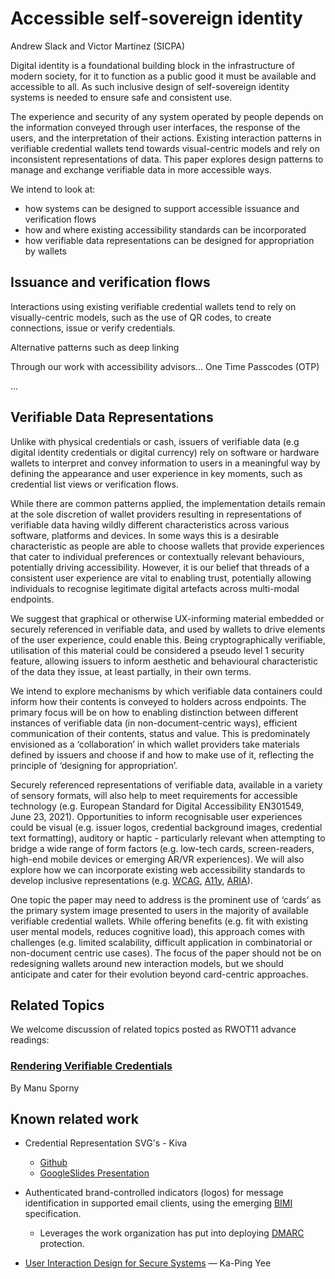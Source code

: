 # Accessible self-sovereign identity

Andrew Slack and Victor Martinez (SICPA)

Digital identity is a foundational building block in the infrastructure of modern society, for it to function as a public good it must be available and accessible to all. As such inclusive design of self-sovereign identity systems is needed to ensure safe and consistent use.

The experience and security of any system operated by people depends on the information conveyed through user interfaces, the response of the users, and the interpretation of their actions. Existing interaction patterns in verifiable credential wallets tend towards visual-centric models and rely on inconsistent representations of data. This paper explores design patterns to manage and exchange verifiable data in more accessible ways.

We intend to look at:

- how systems can be designed to support accessible issuance and verification flows
- how and where existing accessibility standards can be incorporated
- how verifiable data representations can be designed for appropriation by wallets

## Issuance and verification flows

Interactions using existing verifiable credential wallets tend to rely on visually-centric models, such as the use of QR codes, to create connections, issue or verify credentials. 

Alternative patterns such as deep linking

Through our work with accessibility advisors...
One Time Passcodes (OTP)

...

## Verifiable Data Representations

Unlike with physical credentials or cash, issuers of verifiable data (e.g digital identity credentials or digital currency) rely on software or hardware wallets to interpret and convey information to users in a meaningful way by defining the appearance and user experience in key moments, such as credential list views or verification flows.

While there are common patterns applied, the implementation details remain at the sole discretion of wallet providers resulting in representations of verifiable data having wildly different characteristics across various software, platforms and devices. In some ways this is a desirable characteristic as people are able to choose wallets that provide experiences that cater to individual preferences or contextually relevant behaviours, potentially driving accessibility. However, it is our belief that threads of a consistent user experience are vital to enabling trust, potentially allowing individuals to recognise legitimate digital artefacts across multi-modal endpoints. 

We suggest that graphical or otherwise UX-informing material embedded or securely referenced in verifiable data, and used by wallets to drive elements of the user experience, could enable this. Being cryptographically verifiable, utilisation of this material could be considered a pseudo level 1 security feature, allowing issuers to inform aesthetic and behavioural characteristic of the data they issue, at least partially, in their own terms.

We intend to explore mechanisms by which verifiable data containers could inform how their contents is conveyed to holders across endpoints. The primary focus will be on how to enabling distinction between different instances of verifiable data (in non-document-centric ways), efficient communication of their contents, status and value. This is predominately envisioned as a ‘collaboration’ in which wallet providers take materials defined by issuers and choose if and how to make use of it, reflecting the principle of ‘designing for appropriation’.

Securely referenced representations of verifiable data, available in a variety of sensory formats, will also help to meet requirements for accessible technology (e.g. European Standard for Digital Accessibility EN301549, June 23, 2021). Opportunities to inform recognisable user experiences could be visual (e.g. issuer logos, credential background images, credential text formatting), auditory or haptic - particularly relevant when attempting to bridge a wide range of form factors (e.g. low-tech cards, screen-readers, high-end mobile devices or emerging AR/VR experiences). We will also explore how we can incorporate existing web accessibility standards to develop inclusive representations (e.g. [WCAG](https://www.w3.org/WAI/standards-guidelines/wcag/), [A11y](https://www.a11yproject.com), [ARIA](https://developer.mozilla.org/enUS/docs/Web/Accessibility/ARIA)).

One topic the paper may need to address is the prominent use of ‘cards’ as the primary system image presented to users in the majority of available verifiable credential wallets. While offering benefits (e.g. fit with existing user mental models, reduces cognitive load), this approach comes with challenges (e.g. limited scalability, difficult application in combinatorial or non-document centric use cases). The focus of the paper should not be on redesigning wallets around new interaction models, but we should anticipate and cater for their evolution beyond card-centric approaches.

## Related Topics

We welcome discussion of related topics posted as RWOT11 advance readings:

### [Rendering Verifiable Credentials](https://github.com/WebOfTrustInfo/rwot11-the-hague/blob/master/advance-readings/rendering-verifiable-credentials.md)  
By Manu Sporny

## Known related work

- Credential Representation SVG's - Kiva
  - [Github](https://github.com/kiva/credential-representation)
  - [GoogleSlides Presentation](https://docs.google.com/presentation/d/11bsfTnROju2dveI2fK2uzAtPMQR6YqKCjZflfPa1IWU/edit?ts=60ca5327#slide=id.ge046b0965b_0_24)

- Authenticated brand-controlled indicators (logos) for message identification in supported email clients, using the emerging [BIMI](https://bimigroup.org) specification.
  - Leverages the work organization has put into deploying [DMARC](https://support.google.com/a/answer/2466580?hl=en) protection.

- [User Interaction Design for Secure Systems](http://zesty.ca/pubs/csd-02-1184.pdf) — Ka-Ping Yee
